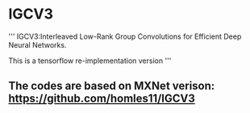 # IGCV3
'''
IGCV3:Interleaved Low-Rank Group Convolutions for Efficient Deep Neural Networks.

This is a tensorflow re-implementation version
'''
## The codes are based on MXNet verison: https://github.com/homles11/IGCV3
